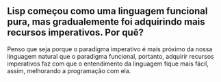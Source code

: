 ## Lisp começou como uma linguagem funcional pura, mas gradualemente foi adquirindo mais recursos imperativos. Por quê?

Penso que seja porque o paradigma imperativo é mais próximo da nossa linguagem natural que o paradigma funcional, portanto, adquirir recursos imperativos faz com que o entendimento da linguagem fique mais fácil, assim, melhorando a programação com ela.
